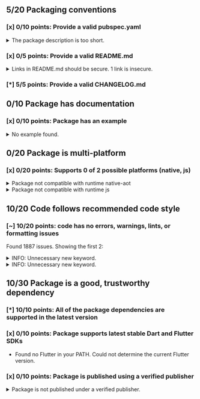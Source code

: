 ## 5/20 Packaging conventions

### [x] 0/10 points: Provide a valid pubspec.yaml

<details>
<summary>
The package description is too short.
</summary>

Add more detail to the `description` field of `pubspec.yaml`. Use 60 to 180 characters to describe the package, what it does, and its target use case.
</details>

### [x] 0/5 points: Provide a valid README.md

<details>
<summary>
Links in README.md should be secure. 1 link is insecure.
</summary>

`README.md:319:55`

```
    ╷
319 │ <li>With <code>github.css</code> (c) Vasily Polovnyov <a href="mailto:vast@whiteants.net">vast@whiteants.net</a></li>
    │                                                       ^^^^^^^^^^^^^^^^^^^^^^^^^^^^^^^^^^^^
    ╵
```

Use `https` URLs instead.
</details>

### [*] 5/5 points: Provide a valid CHANGELOG.md


## 0/10 Package has documentation

### [x] 0/10 points: Package has an example

<details>
<summary>
No example found.
</summary>

See [package layout](https://dart.dev/tools/pub/package-layout#examples) guidelines on how to add an example.
</details>

## 0/20 Package is multi-platform

### [x] 0/20 points: Supports 0 of 2 possible platforms (native, js)

<details>
<summary>
Package not compatible with runtime native-aot
</summary>

Because:

* `package:dartdoc/dartdoc.dart` that imports:
* `package:dartdoc/src/html/html_generator.dart` that imports:
* `package:dartdoc/src/html/templates.dart` that imports:
* `package:dartdoc/src/third_party/pkg/mustache4dart/lib/mustache4dart.dart` that imports:
* `package:dartdoc/src/third_party/pkg/mustache4dart/lib/mustache_context.dart` that imports:
* `package:dartdoc/src/third_party/pkg/mustache4dart/lib/src/mirrors.dart` that imports:
* `dart:mirrors`
</details>
<details>
<summary>
Package not compatible with runtime js
</summary>

Because:

* `package:dartdoc/dartdoc.dart` that imports:
* `package:dartdoc/src/element_type.dart` that imports:
* `package:dartdoc/src/model.dart` that imports:
* `package:package_config/discovery.dart` that imports:
* `package:package_config/src/packages_io_impl.dart` that imports:
* `package:package_config/src/util_io.dart` that imports:
* `dart:io`
</details>

## 10/20 Code follows recommended code style

### [~] 10/20 points: code has no errors, warnings, lints, or formatting issues

Found 1887 issues. Showing the first 2:

<details>
<summary>
INFO: Unnecessary new keyword.
</summary>

`bin/dartdoc.dart:27:5`

```
   ╷
27 │ ┌     new DartdocOptionArgOnly<bool>('help', false,
28 │ │         abbr: 'h', help: 'Show command help.', negatable: false),
   │ └────────────────────────────────────────────────────────────────^
   ╵
```

To reproduce run `dart analyze bin/dartdoc.dart`
</details>
<details>
<summary>
INFO: Unnecessary new keyword.
</summary>

`bin/dartdoc.dart:29:5`

```
   ╷
29 │ ┌     new DartdocOptionArgOnly<bool>('version', false,
30 │ │         help: 'Display the version for $name.', negatable: false),
   │ └─────────────────────────────────────────────────────────────────^
   ╵
```

To reproduce run `dart analyze bin/dartdoc.dart`
</details>

## 10/30 Package is a good, trustworthy dependency

### [*] 10/10 points: All of the package dependencies are supported in the latest version


### [x] 0/10 points: Package supports latest stable Dart and Flutter SDKs

* Found no Flutter in your PATH. Could not determine the current Flutter version.

### [x] 0/10 points: Package is published using a verified publisher

<details>
<summary>
Package is not published under a verified publisher.
</summary>

See https://dart.dev/tools/pub/verified-publishers for more information.
</details>